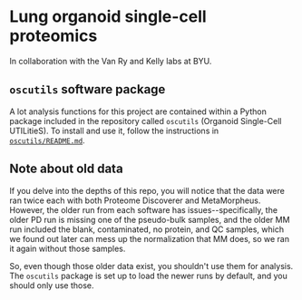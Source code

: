 # Lung organoid single-cell proteomics

In collaboration with the Van Ry and Kelly labs at BYU.

## `oscutils` software package

A lot analysis functions for this project are contained within a Python package included in the repository called `oscutils` (Organoid Single-Cell UTILitieS). To install and use it, follow the instructions in [`oscutils/README.md`](https://github.com/PayneLab/organoid_scp/blob/main/oscutils/README.md).

## Note about old data

If you delve into the depths of this repo, you will notice that the data were ran twice each with both Proteome Discoverer and MetaMorpheus. However, the older run from each software has issues--specifically, the older PD run is missing one of the pseudo-bulk samples, and the older MM run included the blank, contaminated, no protein, and QC samples, which we found out later can mess up the normalization that MM does, so we ran it again without those samples.

So, even though those older data exist, you shouldn't use them for analysis. The `oscutils` package is set up to load the newer runs by default, and you should only use those.
